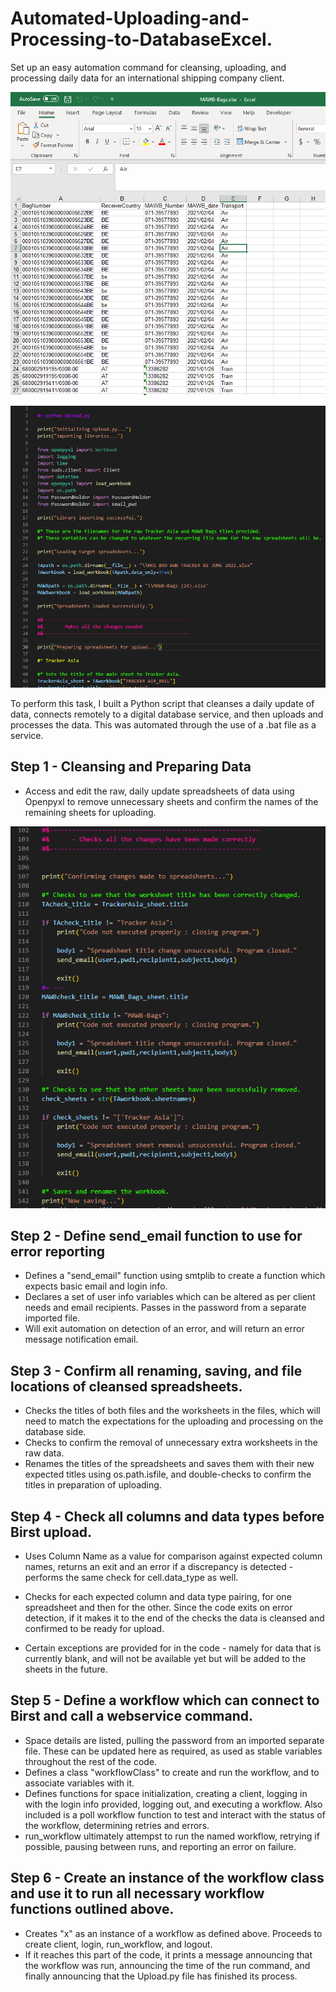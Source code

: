 

# Automated-Uploading-and-Processing-to-DatabaseExcel.
Set up an easy automation command for cleansing, uploading, and processing daily data for an international shipping company client. 

![alt text](https://github.com/riggiobill/Automated-Uploading-and-Processing-to-Database/blob/main/Screenshots/Excel.png?raw=true)


![alt text](https://github.com/riggiobill/Automated-Uploading-and-Processing-to-Database/blob/main/Screenshots/UploadPy1.png?raw=true)




To perform this task, I built a Python script that cleanses a daily update of data, connects remotely to a digital database service, and then uploads and processes the data. This was automated through the use of a .bat file as a service.


## Step 1 - Cleansing and Preparing Data

* Access and edit the raw, daily update spreadsheets of data using Openpyxl to remove unnecessary sheets and confirm the names of the remaining sheets for uploading.

![alt text](https://github.com/riggiobill/Automated-Uploading-and-Processing-to-Database/blob/main/Screenshots/UploadPy_confirm-save.png?raw=true)


## Step 2 - Define send_email function to use for error reporting

* Defines a "send_email" function using smtplib to create a function which expects basic email and login info.
* Declares a set of user info variables which can be altered as per client needs and email recipients. Passes in the password from a separate imported file.
* Will exit automation on detection of an error, and will return an error message notification email.



## Step 3 - Confirm all renaming, saving, and file locations of cleansed spreadsheets.

* Checks the titles of both files and the worksheets in the files, which will need to match the expectations for the uploading and processing on the database side.
* Checks to confirm the removal of unnecessary extra worksheets in the raw data.
* Renames the titles of the spreadsheets and saves them with their new expected titles using os.path.isfile, and double-checks to confirm the titles in preparation of uploading.




## Step 4 - Check all columns and data types before Birst upload.

* Uses Column Name as a value for comparison against expected column names, returns an exit and an error if a discrepancy is detected - performs the same check for cell.data_type as well.
* Checks for each expected column and data type pairing, for one spreadsheet and then for the other. Since the code exits on error detection, if it makes it to the end of the checks the data is cleansed and confirmed to be ready for upload.

* Certain exceptions are provided for in the code - namely for data that is currently blank, and will not be available yet but will be added to the sheets in the future.
 

## Step 5 - Define a workflow which can connect to Birst and call a webservice command.

* Space details are listed, pulling the password from an imported separate file. These can be updated here as required, as used as stable variables throughout the rest of the code.
* Defines a class "workflowClass" to create and run the workflow, and to associate variables with it.
* Defines functions for space initialization, creating a client, logging in with the login info provided, logging out, and executing a workflow. Also included is a poll workflow function to test and interact with the status of the workflow, determining retries and errors.
* run_workflow ultimately attempst to run the named workflow, retrying if possible, pausing between runs, and reporting an error on failure.

## Step 6 - Create an instance of the workflow class and use it to run all necessary workflow functions outlined above.
* Creates "x" as an instance of a workflow as defined above. Proceeds to create client, login, run_workflow, and logout.
* If it reaches this part of the code, it prints a message announcing that the workflow was run, announcing the time of the run command, and finally announcing that the Upload.py file has finished its process.

